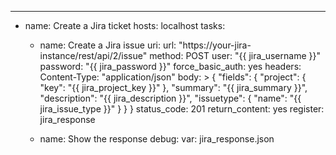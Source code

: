 ---
- name: Create a Jira ticket
  hosts: localhost
  tasks:
    - name: Create a Jira issue
      uri:
        url: "https://your-jira-instance/rest/api/2/issue"
        method: POST
        user: "{{ jira_username }}"
        password: "{{ jira_password }}"
        force_basic_auth: yes
        headers:
          Content-Type: "application/json"
        body: >
          {
            "fields": {
              "project": {
                "key": "{{ jira_project_key }}"
              },
              "summary": "{{ jira_summary }}",
              "description": "{{ jira_description }}",
              "issuetype": {
                "name": "{{ jira_issue_type }}"
              }
            }
          }
        status_code: 201
        return_content: yes
      register: jira_response

    - name: Show the response
      debug:
        var: jira_response.json

